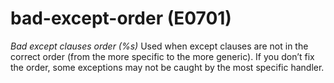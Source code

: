 # bad-except-order (E0701)

*Bad except clauses order (%s)* Used when except clauses are not in the
correct order (from the more specific to the more generic). If you don’t
fix the order, some exceptions may not be caught by the most specific
handler.
